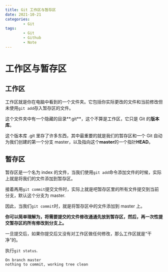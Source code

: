 ```yaml
---
title: Git 工作区与暂存区
date: 2021-10-21
categories:
        - Git
tags:
        - Git
        - Github
        - Note
---
```


# 工作区与暂存区

## 工作区

工作区就是你在电脑中看到的一个文件夹。它包括你实际更改的文件和当前修改但未使用`git add`存入暂存区的文件。

这个文件夹中有一个隐藏的目录**.git**，这个不算是工作区，它只是 Git 的**版本库**。

这个版本库 .git 里存了许多东西，其中最重要的就是我们的暂存区和一个 Git 自动为我们创建的第一个分支 master，以及指向这个**master**的一个指针**HEAD**。

## 暂存区

暂存区是一个名为 index 的文件，当我们使用`git add`命令添加文件的时候，实际上就是将我们的文件添加到暂存区。

接着再用`git commit`提交文件时，实际上就是吧暂存区里的所有文件提交到当前分支，默认这个分支为 master.

因此，当我们`git commit`时，就是将暂存区中的文件添加到 master 上。

**你可以简单理解为，将需要提交的文件修改通通先放到暂存区，然后，再一次性提交暂存区的所有修改到分支上。**

一旦提交后，如果你提交后又没有对工作区做任何修改，那么工作区就是“干净”的。

执行`git status`.

```cmd
On branch master
nothing to commit, working tree clean
```
